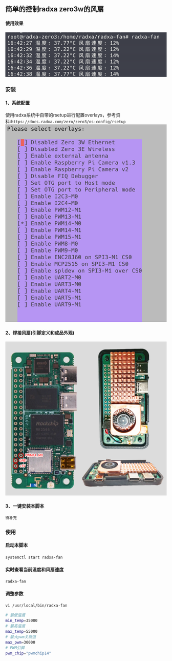 ## 简单的控制radxa zero3w的风扇

#### 使用效果

![使用效果](./assets/p1.png)

### 安装

#### 1、系统配置

使用radxa系统中自带的rsetup进行配置overlays，参考资料:`https://docs.radxa.com/zero/zero3/os-config/rsetup`
![配置](./assets/p2.png)

#### 2、焊接风扇(引脚定义和成品外观)

![引脚定义](./assets/p0.png)

#### 3、一键安装本脚本

```bash
待补充
```

### 使用

#### 启动本脚本

`systemctl start radxa-fan`

#### 实时查看当前温度和风扇速度

`radxa-fan`

#### 调整参数

`vi /usr/local/bin/radxa-fan`

```bash
# 最低温度
min_temp=35000
# 最高温度
max_temp=55000
# 最大pwm关断值
max_pwm=30000
# PWM引脚
pwm_chip="pwmchip14"
```